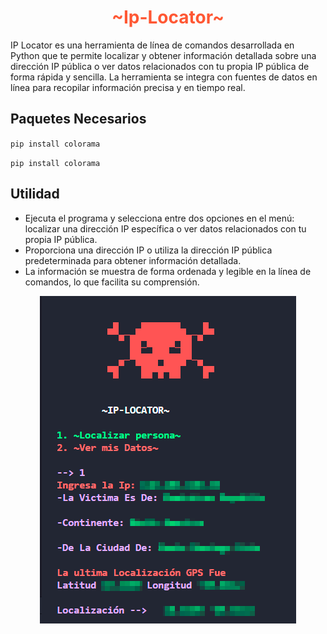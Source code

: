<h1 align=center style="color: #ff5733;">~Ip-Locator~</h1>

<p>
IP Locator es una herramienta de línea de comandos desarrollada en Python que te permite localizar y obtener información detallada sobre una dirección IP pública o ver datos relacionados con tu propia IP pública de forma rápida y sencilla. La herramienta se integra con fuentes de datos en línea para recopilar información precisa y en tiempo real.
</p>

<h2>
Paquetes Necesarios
</h2>

`pip install colorama`

`pip install colorama`

<h2>
Utilidad
</h2>

* Ejecuta el programa y selecciona entre dos opciones en el menú: localizar una dirección IP específica o ver datos relacionados con tu propia IP pública.
* Proporciona una dirección IP o utiliza la dirección IP pública predeterminada para obtener información detallada.
* La información se muestra de forma ordenada y legible en la línea de comandos, lo que facilita su comprensión.


<p align="center">
  <img src="localizador.png" alt="Imagen de la ejecución">
</p>
